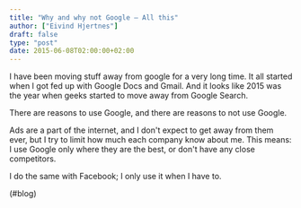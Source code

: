 ```yaml
---
title: "Why and why not Google – All this"
author: ["Eivind Hjertnes"]
draft: false
type: "post"
date: 2015-06-08T02:00:00+02:00
---
```


I have been moving stuff away from google for a very long time. It all
started when I got fed up with Google Docs and Gmail. And it looks like
2015 was the year when geeks started to move away from Google Search.

There are reasons to use Google, and there are reasons to not use
Google.

Ads are a part of the internet, and I don't expect to get away from them
ever, but I try to limit how much each company know about me. This
means: I use Google only where they are the best, or don't have any
close competitors.

I do the same with Facebook; I only use it when I have to.

(#blog)
